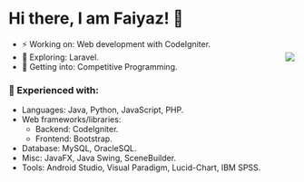 # Hi there, I am Faiyaz! 👋

- ⚡ Working on: Web development with CodeIgniter. 
- 🔭 Exploring: Laravel. <img align="right" src="https://github-readme-stats.faiyazkhanwif.vercel.app/api?username=faiyazkhanwif&&show_icons=true&count_private=true&title_color=black&icon_color=black&text_color=F5F5F5&bg_color=000000">
- 🤔 Getting into: Competitive Programming.

### 🌱 Experienced with:
  - Languages: Java, Python, JavaScript, PHP. 
  - Web frameworks/libraries:
    - Backend: CodeIgniter.
    - Frontend: Bootstrap.
  - Database: MySQL, OracleSQL.
  - Misc: JavaFX, Java Swing, SceneBuilder.
  - Tools: Android Studio, Visual Paradigm, Lucid-Chart, IBM SPSS.
